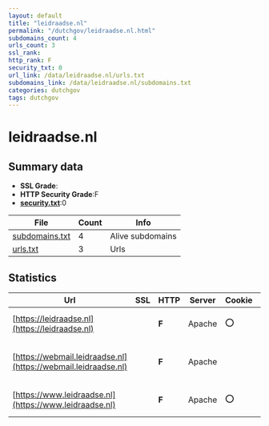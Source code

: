 ```yaml
---
layout: default
title: "leidraadse.nl"
permalink: "/dutchgov/leidraadse.nl.html"
subdomains_count: 4
urls_count: 3
ssl_rank: 
http_rank: F
security_txt: 0
url_link: /data/leidraadse.nl/urls.txt
subdomains_link: /data/leidraadse.nl/subdomains.txt
categories: dutchgov
tags: dutchgov
---
```



# leidraadse.nl
## Summary data


 - **SSL Grade**:
 - **HTTP Security Grade**:F
 - **[security.txt](https://www.digitaleoverheid.nl/nieuws/standaard-security-txt-nu-verplicht-voor-overheid/)**:0


| File       | Count | Info |
|------------|-------|------|
|[subdomains.txt](/DutchGovScope/data/leidraadse.nl/subdomains.txt)|4|Alive subdomains|
|[urls.txt](/DutchGovScope/data/leidraadse.nl/urls.txt)|3|Urls|


## Statistics


| Url | SSL | HTTP | Server | Cookie | HSTS | CORS | CTO | CSP | XFO | XXP | RP |FP| Tech |Title |
|--------|-------|-------|------|------|------|------|------|------|------|------|------|------|------|------|
|[https://leidraadse.nl](https://leidraadse.nl)| | **F**|Apache|:o: | | | | | | | :white_check_mark: | |Apache HTTP Server PHP|Welkom | Leidraa...|
|[https://webmail.leidraadse.nl](https://webmail.leidraadse.nl)| | **F**|Apache| | | | | | | | :white_check_mark: | |Apache HTTP Server PHP:8.2.25|Internal Error|
|[https://www.leidraadse.nl](https://www.leidraadse.nl)| | **F**|Apache|:o: | | | | | | | :white_check_mark: | |Apache HTTP Server PHP|Welkom | Leidraa...|


